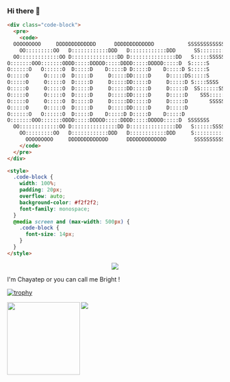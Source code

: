 ### Hi there 👋
```html
<div class="code-block">
  <pre>
    <code>
  OOOOOOOOO     DDDDDDDDDDDDD      DDDDDDDDDDDDD           SSSSSSSSSSSSSSS  ||||||| 
    OO:::::::::OO   D::::::::::::DDD   D::::::::::::DDD      SS:::::::::::::::S |:::::| 
  OO:::::::::::::OO D:::::::::::::::DD D:::::::::::::::DD   S:::::SSSSSS::::::S |:::::| 
O:::::::OOO:::::::ODDD:::::DDDDD:::::DDDD:::::DDDDD:::::D  S:::::S     SSSSSSS |:::::| 
O::::::O   O::::::O  D:::::D    D:::::D D:::::D    D:::::D S:::::S             |:::::| 
O:::::O     O:::::O  D:::::D     D:::::DD:::::D     D:::::DS:::::S             |:::::| 
O:::::O     O:::::O  D:::::D     D:::::DD:::::D     D:::::D S::::SSSS          ||||||| 
O:::::O     O:::::O  D:::::D     D:::::DD:::::D     D:::::D  SS::::::SSSSS             
O:::::O     O:::::O  D:::::D     D:::::DD:::::D     D:::::D    SSS::::::::SS           
O:::::O     O:::::O  D:::::D     D:::::DD:::::D     D:::::D       SSSSSS::::S  ||||||| 
O:::::O     O:::::O  D:::::D     D:::::DD:::::D     D:::::D            S:::::S |:::::| 
O::::::O   O::::::O  D:::::D    D:::::D D:::::D    D:::::D             S:::::S |:::::| 
O:::::::OOO:::::::ODDD:::::DDDDD:::::DDDD:::::DDDDD:::::D  SSSSSSS     S:::::S |:::::| 
  OO:::::::::::::OO D:::::::::::::::DD D:::::::::::::::DD   S::::::SSSSSS:::::S |:::::| 
    OO:::::::::OO   D::::::::::::DDD   D::::::::::::DDD     S:::::::::::::::SS  |:::::| 
      OOOOOOOOO     DDDDDDDDDDDDD      DDDDDDDDDDDDD         SSSSSSSSSSSSSSS    ||||||| 
    </code>
  </pre>
</div>

<style>
  .code-block {
    width: 100%;
    padding: 20px;
    overflow: auto;
    background-color: #f2f2f2;
    font-family: monospace;
  }
  @media screen and (max-width: 500px) {
    .code-block {
      font-size: 14px;
    }
  }
</style>
```

<p align="center"><img src="https://odds-readme-badge.vercel.app/api" /></p>

I'm Chayatep or you can call me Bright !

[![trophy](https://github-profile-trophy.vercel.app/?username=chayatep01&row=2&column=3&margin-w=15&margin-h=15&theme=nord)](https://github.com/ryo-ma/github-profile-trophy)

<img src="https://github-readme-stats.vercel.app/api/top-langs/?username=chayatep01&layout=compact" />

<img height="170" align="left" src="https://github-readme-stats.vercel.app/api?username=chayatep01&count_private=true&include_all_commits=true" />

<!--
**chayatep01/chayatep01** is a ✨ _special_ ✨ repository because its `README.md` (this file) appears on your GitHub profile.

Here are some ideas to get you started:

- 🔭 I’m currently working on ...
- 🌱 I’m currently learning ...
- 👯 I’m looking to collaborate on ...
- 🤔 I’m looking for help with ...
- 💬 Ask me about ...
- 📫 How to reach me: ...
- 😄 Pronouns: ...
- ⚡ Fun fact: ...
-->
